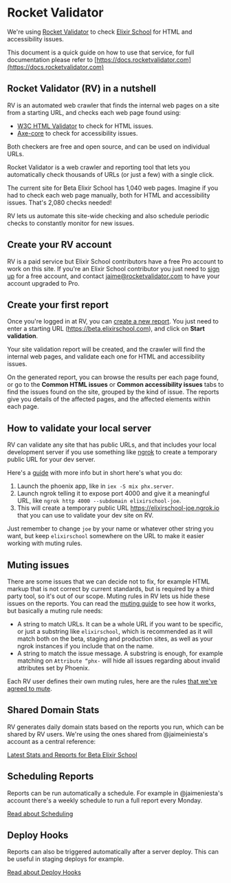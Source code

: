 # Rocket Validator

We're using [Rocket Validator](https://rocketvalidator.com) to check [Elixir School](https://elixirschool.com) for HTML and accessibility issues.

This document is a quick guide on how to use that service, for full documentation please refer to [https://docs.rocketvalidator.com](https://docs.rocketvalidator.com)

## Rocket Validator (RV) in a nutshell

RV is an automated web crawler that finds the internal web pages on a site from a starting URL, and checks each web page found using:

* [W3C HTML Validator](https://validator.w3.org/nu/) to check for HTML issues.
* [Axe-core](https://github.com/dequelabs/axe-core) to check for accessibility issues.

Both checkers are free and open source, and can be used on individual URLs.

Rocket Validator is a web crawler and reporting tool that lets you automatically check thousands of URLs (or just a few) with a single click.

The current site for Beta Elixir School has 1,040 web pages. Imagine if you had to check each web page manually, both for HTML and accessibility issues. That's 2,080 checks needed!

RV lets us automate this site-wide checking and also schedule periodic checks to constantly monitor for new issues.

## Create your RV account

RV is a paid service but Elixir School contributors have a free Pro account to work on this site. If you're an Elixir School contributor you just need to [sign up](https://rocketvalidator.com/registration/new) for a free account, and contact [jaime@rocketvalidator.com](mailto:jaime@rocketvalidator.com) to have your account upgraded to Pro.

## Create your first report

Once you're logged in at RV, you can [create a new report](https://rocketvalidator.com/s/new). You just need to enter a starting URL (https://beta.elixirschool.com), and click on **Start validation**.

Your site validation report will be created, and the crawler will find the internal web pages, and validate each one for HTML and accessibility issues.

On the generated report, you can browse the results per each page found, or go to the **Common HTML issues** or **Common accessibility issues** tabs to find the issues found on the site, grouped by the kind of issue. The reports give you details of the affected pages, and the affected elements within each page.

## How to validate your local server

RV can validate any site that has public URLs, and that includes your local development server if you use something like [ngrok](https://ngrok.com) to create a temporary public URL for your dev server.

Here's a [guide](https://docs.rocketvalidator.com/how-to-validate-your-local-server/) with more info but in short here's what you do:

1. Launch the phoenix app, like in `iex -S mix phx.server`.
2. Launch ngrok telling it to expose port 4000 and give it a meaningful URL, like `ngrok http 4000 --subdomain elixirschool-joe`.
3. This will create a temporary public URL https://elixirschool-joe.ngrok.io that you can use to validate your dev site on RV.

Just remember to change `joe` by your name or whatever other string you want, but keep `elixirschool` somewhere on the URL to make it easier working with muting rules.

## Muting issues

There are some issues that we can decide not to fix, for example HTML markup that is not correct by current standards, but is required by a third party tool, so it's out of our scope. Muting rules in RV lets us hide these issues on the reports. You can read the [muting guide](https://docs.rocketvalidator.com/muting/) to see how it works, but basically a muting rule needs:

* A string to match URLs. It can be a whole URL if you want to be specific, or just a substring like `elixirschool`, which is recommended as it will match both on the beta, staging and production sites, as well as your ngrok instances if you include that on the name.
* A string to match the issue message. A substring is enough, for example matching on `Attribute “phx-` will hide all issues regarding about invalid attributes set by Phoenix.

Each RV user defines their own muting rules, here are the rules [that we've agreed to mute](https://rocketvalidator.com/domains/elixirschool.com?tab=mutings&auth=171c6160-f0a2-49d9-b83f-065c15c8a072).

## Shared Domain Stats

RV generates daily domain stats based on the reports you run, which can be shared by RV users. We're using the ones shared from @jaimeiniesta's account as a central reference:

[Latest Stats and Reports for Beta Elixir School](https://rocketvalidator.com/domains/elixirschool.com?auth=171c6160-f0a2-49d9-b83f-065c15c8a072)

## Scheduling Reports

Reports can be run automatically a schedule. For example in @jaimeniesta's account there's a weekly schedule to run a full report every Monday.

[Read about Scheduling](https://docs.rocketvalidator.com/scheduling/)

## Deploy Hooks

Reports can also be triggered automatically after a server deploy. This can be useful in staging deploys for example.

[Read about Deploy Hooks](https://docs.rocketvalidator.com/deploy-hooks/)

